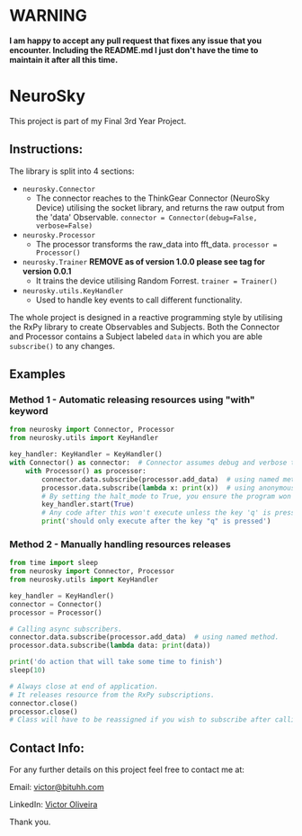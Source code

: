 # WARNING

**I am happy to accept any pull request that fixes any issue that you encounter. Including the README.md I just don't
have the time to maintain it after all this time.**

# NeuroSky

This project is part of my Final 3rd Year Project.

## Instructions:

The library is split into 4 sections:

- `neurosky.Connector`
    - The connector reaches to the ThinkGear Connector (NeuroSky Device) utilising the socket library, and returns the
      raw output from the 'data' Observable.
      `connector = Connector(debug=False, verbose=False)`
- `neurosky.Processor`
    - The processor transforms the raw_data into fft_data. `processor = Processor()`
- `neurosky.Trainer` **REMOVE as of version 1.0.0 please see tag for version 0.0.1**
    - It trains the device utilising Random Forrest. `trainer = Trainer()`
- `neurosky.utils.KeyHandler`
    - Used to handle key events to call different functionality.

The whole project is designed in a reactive programming style by utilising the RxPy library to create Observables and
Subjects. Both the Connector and Processor contains a Subject labeled `data` in which you are able `subscribe()` to any
changes.

## Examples

### Method 1 - Automatic releasing resources using "with" keyword

```python
from neurosky import Connector, Processor
from neurosky.utils import KeyHandler

key_handler: KeyHandler = KeyHandler()
with Connector() as connector:  # Connector assumes debug and verbose to be False.
    with Processor() as processor:
        connector.data.subscribe(processor.add_data)  # using named method.
        processor.data.subscribe(lambda x: print(x))  # using anonymous lambda method. 
        # By setting the halt_mode to True, you ensure the program won't quit until the key 'q' is pressed.
        key_handler.start(True)
        # Any code after this won't execute unless the key 'q' is pressed.
        print('should only execute after the key "q" is pressed')
```

### Method 2 - Manually handling resources releases

```python
from time import sleep
from neurosky import Connector, Processor
from neurosky.utils import KeyHandler

key_handler = KeyHandler()
connector = Connector()
processor = Processor()

# Calling async subscribers.
connector.data.subscribe(processor.add_data)  # using named method.
processor.data.subscribe(lambda data: print(data))

print('do action that will take some time to finish')
sleep(10)

# Always close at end of application.
# It releases resource from the RxPy subscriptions.
connector.close()
processor.close()
# Class will have to be reassigned if you wish to subscribe after calling close.
```

## Contact Info:

For any further details on this project feel free to contact me at:

Email: victor@bituhh.com

LinkedIn: [Victor Oliveira](https://www.linkedin.com/in/vcoliveira)

Thank you.
